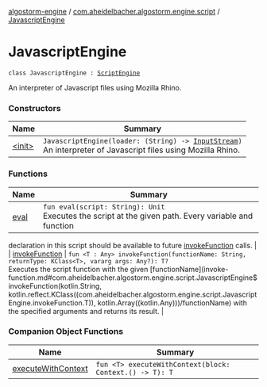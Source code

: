 [algostorm-engine](../../index.md) / [com.aheidelbacher.algostorm.engine.script](../index.md) / [JavascriptEngine](.)

# JavascriptEngine

`class JavascriptEngine : `[`ScriptEngine`](../-script-engine/index.md)

An interpreter of Javascript files using Mozilla Rhino.

### Constructors

| Name | Summary |
|---|---|
| [&lt;init&gt;](-init-.md) | `JavascriptEngine(loader: (String) -> `[`InputStream`](http://docs.oracle.com/javase/6/docs/api/java/io/InputStream.html)`)`<br>An interpreter of Javascript files using Mozilla Rhino. |

### Functions

| Name | Summary |
|---|---|
| [eval](eval.md) | `fun eval(script: String): Unit`<br>Executes the script at the given path. Every variable and function
declaration in this script should be available to future [invokeFunction](invoke-function.md)
calls. |
| [invokeFunction](invoke-function.md) | `fun <T : Any> invokeFunction(functionName: String, returnType: KClass<T>, vararg args: Any?): T?`<br>Executes the script function with the given [functionName](invoke-function.md#com.aheidelbacher.algostorm.engine.script.JavascriptEngine$invokeFunction(kotlin.String, kotlin.reflect.KClass((com.aheidelbacher.algostorm.engine.script.JavascriptEngine.invokeFunction.T)), kotlin.Array((kotlin.Any)))/functionName) with the
specified arguments and returns its result. |

### Companion Object Functions

| Name | Summary |
|---|---|
| [executeWithContext](execute-with-context.md) | `fun <T> executeWithContext(block: Context.() -> T): T` |
